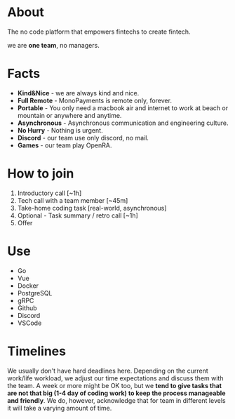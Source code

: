 # About

The no code platform that empowers fintechs to create fintech.

we are **one team**, no managers.

# Facts
- **Kind&Nice** - we are always kind and nice.
- **Full Remote** - MonoPayments is remote only, forever. 
- **Portable** - You only need a macbook air and internet to work at beach or mountain or anywhere and anytime.
- **Asynchronous** - Asynchronous communication and engineering culture.
- **No Hurry** - Nothing is urgent. 
- **Discord** - our team use only discord, no mail.
- **Games** - our team play OpenRA.

# How to join

1. Introductory call [~1h]
2. Tech call with a team member [~45m]
3. Take-home coding task [real-world, asynchronous]
4. Optional - Task summary / retro call [~1h]
5. Offer

# Use

- Go
- Vue
- Docker
- PostgreSQL
- gRPC
- Github
- Discord
- VSCode

# Timelines

We usually don't have hard deadlines here. Depending on the current work/life workload, we adjust our time expectations and discuss them with the team. A week or more might be OK too, but we **tend to give tasks that are not that big (1-4 day of coding work) to keep the process manageable and friendly**. We do, however, acknowledge that for team in different levels it will take a varying amount of time.
